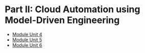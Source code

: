 # Part II: Cloud Automation using Model-Driven Engineering

* [Module Unit 4](./mu4.md)
* [Module Unit 5](./mu5.md)
* [Module Unit 6](./mu6.md)